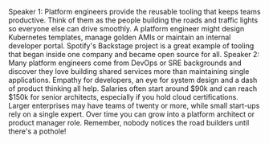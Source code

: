 Speaker 1: Platform engineers provide the reusable tooling that keeps teams productive. Think of them as the people building the roads and traffic lights so everyone else can drive smoothly. A platform engineer might design Kubernetes templates, manage golden AMIs or maintain an internal developer portal. Spotify's Backstage project is a great example of tooling that began inside one company and became open source for all.
Speaker 2: Many platform engineers come from DevOps or SRE backgrounds and discover they love building shared services more than maintaining single applications. Empathy for developers, an eye for system design and a dash of product thinking all help. Salaries often start around $90k and can reach $150k for senior architects, especially if you hold cloud certifications. Larger enterprises may have teams of twenty or more, while small start-ups rely on a single expert. Over time you can grow into a platform architect or product manager role. Remember, nobody notices the road builders until there's a pothole!
